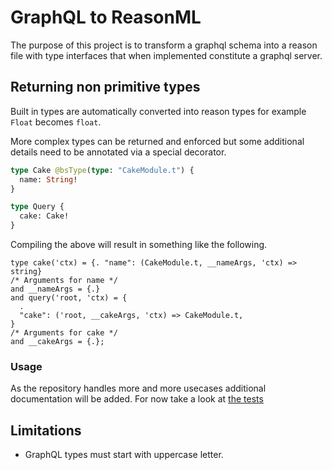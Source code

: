 # GraphQL to ReasonML

The purpose of this project is to transform a graphql schema into a reason file with type interfaces that when implemented constitute a graphql server.

## Returning non primitive types

Built in types are automatically converted into reason types for example `Float` becomes `float`.

More complex types can be returned and enforced but some additional details need to be annotated via a special decorator.

```graphql
type Cake @bsType(type: "CakeModule.t") {
  name: String!
}

type Query {
  cake: Cake!
}
```

Compiling the above will result in something like the following.

```re
type cake('ctx) = {. "name": (CakeModule.t, __nameArgs, 'ctx) => string}
/* Arguments for name */
and __nameArgs = {.}
and query('root, 'ctx) = {
  .
  "cake": ('root, __cakeArgs, 'ctx) => CakeModule.t,
}
/* Arguments for cake */
and __cakeArgs = {.};
```

### Usage

As the repository handles more and more usecases additional documentation will be added. For now take a look at [the tests](./__test__/fixtures/executable_test.js)

## Limitations

* GraphQL types must start with uppercase letter.

